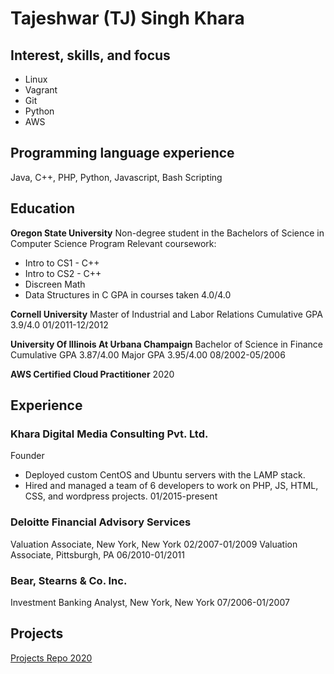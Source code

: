 # Tajeshwar (TJ) Singh Khara

## Interest, skills, and focus
* Linux
* Vagrant
* Git
* Python
* AWS

## Programming language experience
Java, C++, PHP, Python, Javascript, Bash Scripting

## Education
**Oregon State University**
Non-degree student in the Bachelors of Science in Computer Science Program
Relevant coursework: 
* Intro to CS1 - C++
* Intro to CS2 - C++
* Discreen Math
* Data Structures in C
GPA in courses taken 4.0/4.0

**Cornell University**
Master of Industrial and Labor Relations
Cumulative GPA 3.9/4.0
01/2011-12/2012

**University Of Illinois At Urbana Champaign**
Bachelor of Science in Finance
Cumulative GPA 3.87/4.00
Major GPA 3.95/4.00
08/2002-05/2006

**AWS Certified Cloud Practitioner**
2020

## Experience
### Khara Digital Media Consulting Pvt. Ltd.
Founder
* Deployed custom CentOS and Ubuntu servers with the LAMP stack.
* Hired and managed a team of 6 developers to work on PHP, JS, HTML, CSS, and wordpress projects.
01/2015-present

### Deloitte Financial Advisory Services
Valuation Associate, New York, New York
02/2007-01/2009
Valuation Associate, Pittsburgh, PA
06/2010-01/2011

### Bear, Stearns & Co. Inc.
Investment Banking Analyst, New York, New York
07/2006-01/2007

## Projects
[Projects Repo 2020](https://github.com/tjkhara/projects)


